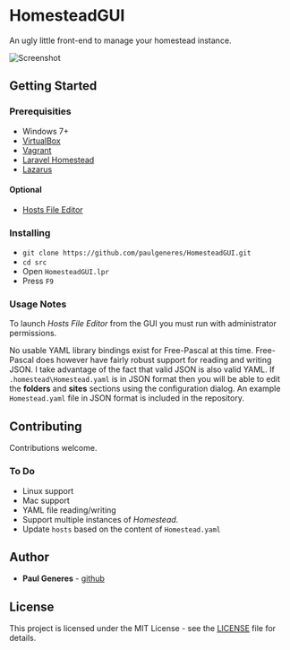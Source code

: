 # HomesteadGUI

An ugly little front-end to manage your homestead instance.

![Screenshot](https://raw.githubusercontent.com/paulgeneres/HomesteadGUI/master/screenshot.png)

## Getting Started

### Prerequisities

* Windows 7+
* [VirtualBox](https://www.virtualbox.org)
* [Vagrant](https://www.vagrantup.com)
* [Laravel Homestead](https://github.com/laravel/homestead)
* [Lazarus](http://www.lazarus-ide.org)

#### Optional

* [Hosts File Editor](https://hostsfileeditor.codeplex.com/)

### Installing

* `git clone https://github.com/paulgeneres/HomesteadGUI.git`
* `cd src`
* Open `HomesteadGUI.lpr`
* Press `F9`

### Usage Notes

To launch *Hosts File Editor* from the GUI you must run with administrator permissions.

No usable YAML library bindings exist for Free-Pascal at this time. Free-Pascal does however have fairly robust support for reading and writing JSON. I take advantage of the fact that valid JSON is also valid YAML.  If `.homestead\Homestead.yaml` is in JSON format then you will be able to edit the **folders** and **sites** sections using the configuration dialog. An example `Homestead.yaml` file in JSON format is included in the repository.

## Contributing

Contributions welcome.

### To Do

* Linux support
* Mac support
* YAML file reading/writing
* Support multiple instances of *Homestead*.
* Update `hosts` based on the content of `Homestead.yaml`

## Author

* **Paul Generes** - [github](https://github.com/paulgeneres)

## License

This project is licensed under the MIT License - see the [LICENSE](LICENSE) file for details.
